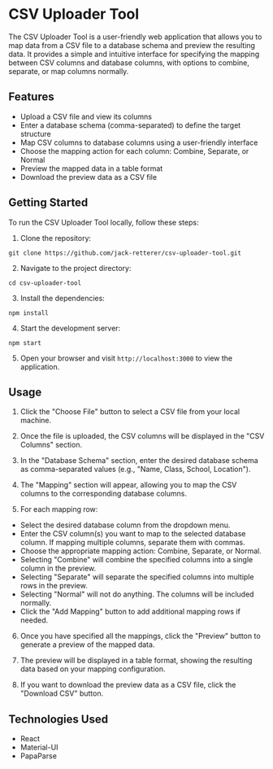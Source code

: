 # CSV Uploader Tool

The CSV Uploader Tool is a user-friendly web application that allows you to map data from a CSV file to a database schema and preview the resulting data. It provides a simple and intuitive interface for specifying the mapping between CSV columns and database columns, with options to combine, separate, or map columns normally.

## Features

- Upload a CSV file and view its columns
- Enter a database schema (comma-separated) to define the target structure
- Map CSV columns to database columns using a user-friendly interface
- Choose the mapping action for each column: Combine, Separate, or Normal
- Preview the mapped data in a table format
- Download the preview data as a CSV file

## Getting Started

To run the CSV Uploader Tool locally, follow these steps:

1. Clone the repository: 

```git clone https://github.com/jack-retterer/csv-uploader-tool.git```

2. Navigate to the project directory:

```cd csv-uploader-tool```

3. Install the dependencies:

```npm install```

4. Start the development server:

```npm start```

5. Open your browser and visit `http://localhost:3000` to view the application.

## Usage

1. Click the "Choose File" button to select a CSV file from your local machine.

2. Once the file is uploaded, the CSV columns will be displayed in the "CSV Columns" section.

3. In the "Database Schema" section, enter the desired database schema as comma-separated values (e.g., "Name, Class, School, Location").

4. The "Mapping" section will appear, allowing you to map the CSV columns to the corresponding database columns.

5. For each mapping row:
- Select the desired database column from the dropdown menu.
- Enter the CSV column(s) you want to map to the selected database column. If mapping multiple columns, separate them with commas.
- Choose the appropriate mapping action: Combine, Separate, or Normal.
- Selecting "Combine" will combine the specified columns into a single column in the preview.
- Selecting "Separate" will separate the specified columns into multiple rows in the preview.
- Selecting "Normal" will not do anything. The columns will be included normally.
- Click the "Add Mapping" button to add additional mapping rows if needed.

6. Once you have specified all the mappings, click the "Preview" button to generate a preview of the mapped data.

7. The preview will be displayed in a table format, showing the resulting data based on your mapping configuration.

8. If you want to download the preview data as a CSV file, click the "Download CSV" button.

## Technologies Used

- React
- Material-UI
- PapaParse

